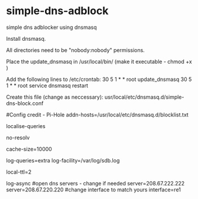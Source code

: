 # simple-dns-adblock
simple dns adblocker using dnsmasq

Install dnsmasq.

All directories need to be "nobody:nobody" permissions. 

Place the update_dnsmasq in /usr/local/bin/ (make it executable - chmod +x )

Add the following lines to /etc/crontab:
30      5       1       *       *       root    update_dnsmasq
30      5       1       *       *       root    service dnsmasq restart

Create this file (change as neccessary):
usr/local/etc/dnsmasq.d/simple-dns-block.conf 

#Config credit - Pi-Hole
addn-hosts=/usr/local/etc/dnsmasq.d/blocklist.txt

localise-queries

no-resolv

cache-size=10000

log-queries=extra
log-facility=/var/log/sdb.log

local-ttl=2

log-async
#open dns servers - change if needed
server=208.67.222.222
server=208.67.220.220
#change interface to match yours
interface=re1


